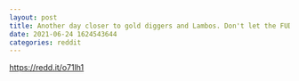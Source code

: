 ```yaml
--- 
layout: post 
title: Another day closer to gold diggers and Lambos. Don't let the FUD get to you. One of my local radio stations was just talking about how some of the hedge funds employ Indians and pakistanis to post all over the message boards and Facebook to scare us. 
date: 2021-06-24 1624543644 
categories: reddit 
--- 
```

https://redd.it/o71lh1